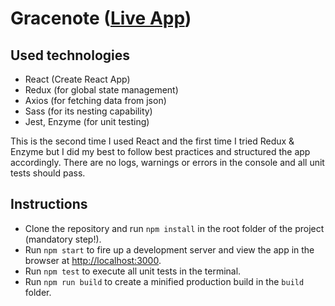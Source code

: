 # Gracenote ([Live App](https://krisztian-kugler.github.io/gracenote-react))

## Used technologies

- React (Create React App)
- Redux (for global state management)
- Axios (for fetching data from json)
- Sass (for its nesting capability)
- Jest, Enzyme (for unit testing)

This is the second time I used React and the first time I tried Redux & Enzyme but I did my best to follow best practices and structured the app accordingly. There are no logs, warnings or errors in the console and all unit tests should pass.

## Instructions

- Clone the repository and run `npm install` in the root folder of the project (mandatory step!).
- Run `npm start` to fire up a development server and view the app in the browser at [http://localhost:3000](http://localhost:3000).
- Run `npm test` to execute all unit tests in the terminal.
- Run `npm run build` to create a minified production build in the `build` folder.
